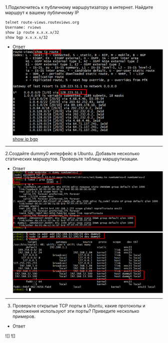 1.Подключитесь к публичному маршрутизатору в интернет. Найдите маршрут к вашему публичному IP<br>
```
telnet route-views.routeviews.org
Username: rviews
show ip route x.x.x.x/32
show bgp x.x.x.x/32
```
-	Ответ
![show ip route](https://github.com/davlyatov-ts/networks-3/blob/master/bgp-internal.png)<br>
[show ip bgp](https://github.com/davlyatov-ts/networks-3/blob/master/sho%20ip%20bgp)<br>
___
2.Создайте dummy0 интерфейс в Ubuntu. Добавьте несколько статических маршрутов. Проверьте таблицу маршрутизации.<br>

-	Ответ
![dummy interface](https://github.com/davlyatov-ts/networks-3/blob/master/dummy.png)<br>
![routel](https://github.com/davlyatov-ts/networks-3/blob/master/routerl.png)<br>
___
3. Проверьте открытые TCP порты в Ubuntu, какие протоколы и приложения используют эти порты? Приведите несколько примеров.<br>

-	Ответ

![]
![]
